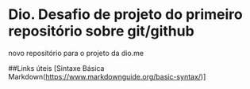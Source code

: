 # Dio. Desafio de projeto do primeiro repositório sobre git/github
novo repositório para o projeto da dio.me

##Links úteis
[Sintaxe Básica Markdown(https://www.markdownguide.org/basic-syntax/)]
